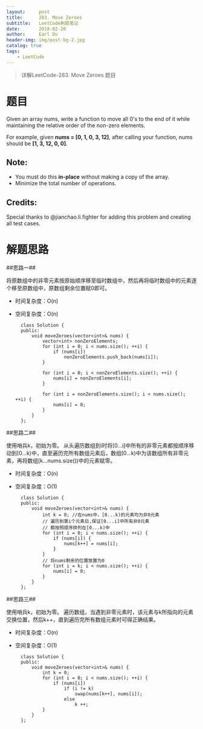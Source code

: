 ```yaml
---
layout:     post
title:      283. Move Zeroes
subtitle:   LeetCode刷题笔记
date:       2018-02-20
author:     Earl Du
header-img: img/post-bg-2.jpg
catalog: true
tags:
    - LeetCode
---
```


>详解LeetCode-283. Move Zeroes 题目

# 题目 #

Given an array nums, write a function to move all 0's to the end of it while maintaining the relative order of the non-zero elements.

For example, given **nums = [0, 1, 0, 3, 12]**, after calling your function, nums should be **[1, 3, 12, 0, 0]**.

## Note: ##

- You must do this **in-place** without making a copy of the array.
- Minimize the total number of operations.

## Credits: ##

Special thanks to @jianchao.li.fighter for adding this problem and creating all test cases.

# 解题思路 #

##思路一##

将原数组中的非零元素按原始顺序移至临时数组中，然后再将临时数组中的元素逐个移至原数组中，原数组剩余位置赋0即可。

- 时间复杂度：O(n)
- 空间复杂度：O(n)

		class Solution {
		public:
		    void moveZeroes(vector<int>& nums) {
		        vector<int> nonZeroElements;
		        for (int i = 0; i < nums.size(); ++i) {
		            if (nums[i])
		                nonZeroElements.push_back(nums[i]);
		        }
		
		        for (int i = 0; i < nonZeroElements.size(); ++i) {
		            nums[i] = nonZeroElements[i];
		        }
		
		        for (int i = nonZeroElements.size(); i < nums.size(); ++i) {
		            nums[i] = 0;
		        }
		    }
		};

##思路二##

使用哨兵k，初始为零。 从头遍历数组到i时将[0...i]中所有的非零元素都按顺序移动到[0...k)中，直至遍历完所有数组元素后，数组[0...k)中为该数组所有非零元素，再将数组[k...nums.size())中的元素赋零。

- 时间复杂度：O(n)
- 空间复杂度：O(1)

		class Solution {
		public:
		    void moveZeroes(vector<int>& nums) {
		        int k = 0; //在nums中，[0...k)的元素均为非0元素
		        // 遍历到第i个元素后,保证[0...i]中所有非0元素
		        // 都按照顺序排列在[0...k)中
		        for (int i = 0; i < nums.size(); ++i) {
		            if (nums[i]) {
		                nums[k++] = nums[i];
		            }
		        }
		        // 将nums剩余的位置放置为0
		        for (int i = k; i < nums.size(); ++i) {
		            nums[i] = 0;
		        }
		    }
		};

##思路三##

使用哨兵k，初始为零。 遍历数组，当遇到非零元素时，该元素与k所指向的元素交换位置，然后k++，直到遍历完所有数组元素时可得正确结果。

- 时间复杂度：O(n)
- 空间复杂度：O(1)

		class Solution {
		public:
		    void moveZeroes(vector<int>& nums) {
		        int k = 0;
		        for (int i = 0; i < nums.size(); ++i) {
		            if (nums[i])
		                if (i != k)
		                    swap(nums[k++], nums[i]);
		                else
		                    k ++;
		        }
		    }
		};